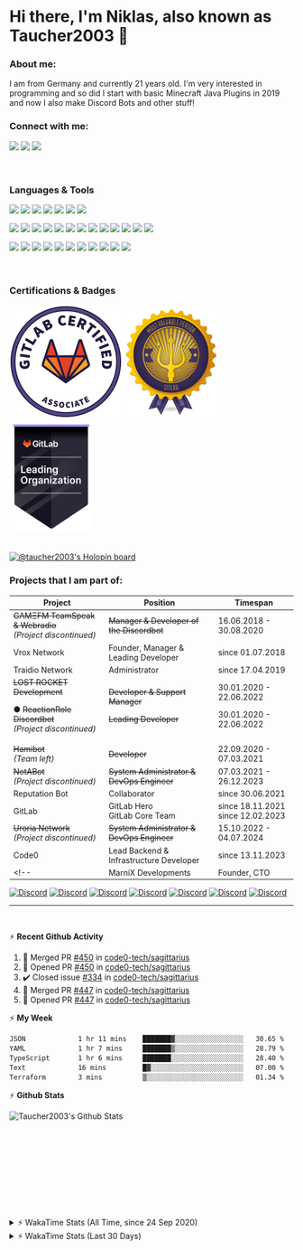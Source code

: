 # Hi there, I'm Niklas, also known as Taucher2003 👋

### About me:

I am from Germany and currently <!--timespan:start(%y)(env:1)-->21<!--timespan:end--> years old. I'm very interested in programming and so did I start 
with basic Minecraft Java Plugins in 2019 and now I also make Discord Bots and other stuff!

### Connect with me:

[<img src="https://img.shields.io/badge/Taucher2003-7289DA.svg?&style=for-the-badge&logo=discord&logoColor=white"/>][taucherdiscord] 
[<img src="https://img.shields.io/badge/Taucher2003-181717.svg?&style=for-the-badge&logo=github&logoColor=white"/>][github]
[<img src="https://img.shields.io/badge/Taucher2003-FC6D26.svg?&style=for-the-badge&logo=gitlab&logoColor=white"/>][gitlab]
<br>
<br>
<br>

### Languages & Tools

<img src="https://img.shields.io/badge/java-FFFFFF.svg?&style=for-the-badge&logo=openjdk&logoColor=black"/> <!--img src="https://img.shields.io/badge/c%23%20-239120.svg?&style=for-the-badge&logo=c-sharp&logoColor=white"/--> 
<img src="https://img.shields.io/badge/html5%20-E34F26.svg?&style=for-the-badge&logo=html5&logoColor=white"/> <img src="https://img.shields.io/badge/css3%20-1572B6.svg?&style=for-the-badge&logo=css3&logoColor=white"/> <img src="https://img.shields.io/badge/javascript%20-F7DF1E.svg?&style=for-the-badge&logo=javascript&logoColor=grey"/> <img src="https://img.shields.io/badge/node.js-339933.svg?&style=for-the-badge&logo=nodedotjs&logoColor=white"/> <!--img src="https://img.shields.io/badge/typescript%20-3178C6.svg?&style=for-the-badge&logo=typescript&logoColor=white"/--> <!--img src="https://img.shields.io/badge/php-777BB4.svg?&style=for-the-badge&logo=php&logoColor=white"/--> <img src="https://img.shields.io/badge/bash-4EAA25.svg?&style=for-the-badge&logo=gnu%20bash&logoColor=white"/> <img src="https://img.shields.io/badge/ruby-CC342D.svg?&style=for-the-badge&logo=ruby&logoColor=white"/>

<img src="https://img.shields.io/badge/spring-6DB33F.svg?&style=for-the-badge&logo=spring&logoColor=white"/> <img src="https://img.shields.io/badge/spring%20boot-6DB33F.svg?&style=for-the-badge&logo=springboot&logoColor=white"/> <img src="https://img.shields.io/badge/ruby%20on%20rails-CC0000.svg?&style=for-the-badge&logo=rubyonrails&logoColor=white"/> <img src="https://img.shields.io/badge/graphql-E10098.svg?&style=for-the-badge&logo=graphql&logoColor=white"/> <img src="https://img.shields.io/badge/vue-4FC08D.svg?&style=for-the-badge&logo=vue.js&logoColor=white"/> <img src="https://img.shields.io/badge/vuetify-1867C0.svg?&style=for-the-badge&logo=vuetify&logoColor=white"/> <!--img src="https://img.shields.io/badge/webpack-8DD6F9.svg?&style=for-the-badge&logo=webpack&logoColor=white"/--> <!--img src="https://img.shields.io/badge/node.js%20-339933.svg?&style=for-the-badge&logo=node.js&logoColor=white"/--> <img src="https://img.shields.io/badge/postresql-4169E1.svg?&style=for-the-badge&logo=postgresql&logoColor=white"/> <img src="https://img.shields.io/badge/mariadb-003545.svg?&style=for-the-badge&logo=mariadb&logoColor=white"/> <img src="https://img.shields.io/badge/redis-DC382D.svg?&style=for-the-badge&logo=redis&logoColor=white"/> <!--img src="https://img.shields.io/badge/mongodb%20-47A248.svg?&style=for-the-badge&logo=mongodb&logoColor=white"/--> <img src="https://img.shields.io/badge/docker-2496ED.svg?&style=for-the-badge&logo=docker&logoColor=white"/> <img src="https://img.shields.io/badge/kubernetes-326CE5.svg?&style=for-the-badge&logo=kubernetes&logoColor=white"/> <img src="https://img.shields.io/badge/helm-0F1689.svg?&style=for-the-badge&logo=helm&logoColor=white"/> <img src="https://img.shields.io/badge/terraform-7B42BC.svg?&style=for-the-badge&logo=terraform&logoColor=white"/>

<img src="https://img.shields.io/badge/-IntelliJ%20IDEA-5464c8?style=for-the-badge&logo=intellij%20idea&logoColor=white"/> <!--img src="https://img.shields.io/badge/eclipse-2C2255.svg?&style=for-the-badge&logo=eclipse&logoColor=white"/--> <!--img src="https://img.shields.io/badge/visual%20studio-5C2D91.svg?&style=for-the-badge&logo=visual%20studio&logoColor=white"/--> <!--img src="https://img.shields.io/badge/rider-faaa14.svg?&style=for-the-badge&logo=rider&logoColor=white"/--> <img src="https://img.shields.io/badge/visual%20studio%20code-007ACC.svg?&style=for-the-badge&logo=visual%20studio%20code&logoColor=white"/> <!--img src="https://img.shields.io/badge/atom-0aa372.svg?&style=for-the-badge&logo=atom&logoColor=white"/--> <img src="https://img.shields.io/badge/git-F05032.svg?&style=for-the-badge&logo=git&logoColor=white"/> <img src="https://img.shields.io/badge/github%20-181717.svg?&style=for-the-badge&logo=github&logoColor=white"/> <img src="https://img.shields.io/badge/gitlab%20-FC6D26.svg?&style=for-the-badge&logo=gitlab&logoColor=white"/> <img src="https://img.shields.io/badge/gitpod-FFAE33.svg?&style=for-the-badge&logo=gitpod&logoColor=white"/> <img src="https://img.shields.io/badge/insomnia%20-5849BE.svg?&style=for-the-badge&logo=insomnia&logoColor=white"/> <img src="https://img.shields.io/badge/maven-C71A36.svg?&style=for-the-badge&logo=apache%20maven&logoColor=white"/> <img src="https://img.shields.io/badge/gradle-02303A.svg?&style=for-the-badge&logo=gradle&logoColor=white"/> <img src="https://img.shields.io/badge/prometheus-E6522C.svg?&style=for-the-badge&logo=prometheus&logoColor=white"/> <img src="https://img.shields.io/badge/grafana-F46800.svg?&style=for-the-badge&logo=grafana&logoColor=white"/>
<br>
<br>
<br>

### Certifications & Badges

[<img src="https://raw.githubusercontent.com/Taucher2003/Taucher2003/master/assets/GitLab-Certified-Associate.png" height="200px">][gitlab-certified-associate]
[<img src="https://raw.githubusercontent.com/Taucher2003/Taucher2003/master/assets/gitlab_mvp_badge.png" height="200px">][gitlab-mvp-15-7]
[<img src="https://raw.githubusercontent.com/Taucher2003/Taucher2003/master/assets/gitlab-leading-organization-badge.png" height="200px">][gitlab-leading-organization]
<br>
<br>

[![@taucher2003's Holopin board](https://holopin.me/taucher2003)](https://holopin.io/@taucher2003)

### Projects that I am part of:
| Project | Position | Timespan |
|---------|----------|----------|
| ~~GΛMΞFM TeamSpeak & Webradio~~ <br> *(Project discontinued)* | ~~Manager & Developer of the Discordbot~~ | 16.06.2018 - 30.08.2020 |
| Vrox Network | Founder, Manager & Leading Developer | since 01.07.2018 |
| Traidio Network | Administrator | since 17.04.2019 |
| ~~LOST ROCKET Development~~ <p>● ~~ReactionRole Discordbot~~ <br> *(Project discontinued)* | ~~Developer & Support Manager~~<p> ~~Leading Developer~~<p> | 30.01.2020 - 22.06.2022 <p> 30.01.2020 - 22.06.2022<p> |
| ~~Hamibot~~ <br> *(Team left)* | ~~Developer~~ | 22.09.2020 - 07.03.2021 |
| ~~NotABot~~ <br> *(Project discontinued)* | ~~System Administrator & DevOps Engineer~~ | 07.03.2021 - 26.12.2023 |
| Reputation Bot | Collaborator | since 30.06.2021 |
| GitLab | GitLab Hero<br>GitLab Core Team | since 18.11.2021<br>since 12.02.2023 |
| ~~Uroria Network~~ <br> *(Project discontinued)* | ~~System Administrator & DevOps Engineer~~ | 15.10.2022 - 04.07.2024 |
| Code0 | Lead Backend & Infrastructure Developer | since 13.11.2023 |
<!--| MarniX Developments | Founder, CTO | since 03.08.2020 |-->

<p>
 
[![Discord](https://img.shields.io/discord/758702426248970270?color=62e7f7&label=Vrox%20Network&logo=discord&style=flat-square)][vroxdiscord]
[![Discord](https://img.shields.io/discord/485875390976622593?color=fafafa&label=Traidio%20Network&logo=discord&style=flat-square)][traidiodiscord]
[![Discord](https://img.shields.io/discord/289819432992243712?color=99beff&label=LOST%20ROCKET%20Development&logo=discord&style=flat-square)][lostrocketdiscord]
[![Discord](https://img.shields.io/discord/853250161915985958?color=fdb846&label=Reputation%20Bot&logo=discord&style=flat-square)][reputationbotdiscord]
[![Discord](https://img.shields.io/discord/778180511088640070?color=fc6d26&label=GitLab%20Community&logo=discord&style=flat-square)][gitlab-discord]
[![Discord](https://img.shields.io/discord/1031228611941896345?color=009ec2&label=Uroria%20Network&logo=discord&style=flat-square)][uroriadiscord]
[![Discord](https://img.shields.io/discord/1173625923724124200?color=030014&label=Code0&logo=discord&style=flat-square)][code0discord]
 
<!-- DEPRECATED SHIELDS -->
<!--![Discord](https://img.shields.io/discord/717002750499618918?color=de4190&label=MarniX%20Developments&logo=discord&style=flat-square)-->
<!--[![Discord](https://img.shields.io/discord/423385448295956491?color=191529&label=G%CE%9BM%CE%9EFM&logo=discord&style=flat-square)][gamefmdiscord]-->
<!--[![Discord](https://img.shields.io/discord/715988026479607891?color=1d67dd&label=Hamibot&logo=discord&style=flat-square)][hamibotdiscord]-->
<!--[![Discord](https://img.shields.io/discord/803679267303981056?color=c32047&label=NotABot&logo=discord&style=flat-square)][notabotdiscord]-->
 

---
<br>

 ⚡ **Recent Github Activity**

<!--RECENT_ACTIVITY:start-->
1. 🎉 Merged PR [#450](https://github.com/code0-tech/sagittarius/pull/450) in [code0-tech/sagittarius](https://github.com/code0-tech/sagittarius)<br>
2. 💪 Opened PR [#450](https://github.com/code0-tech/sagittarius/pull/450) in [code0-tech/sagittarius](https://github.com/code0-tech/sagittarius)<br>
3. ✔️ Closed issue [#334](https://github.com/code0-tech/sagittarius/issues/334) in [code0-tech/sagittarius](https://github.com/code0-tech/sagittarius)<br>
4. 🎉 Merged PR [#447](https://github.com/code0-tech/sagittarius/pull/447) in [code0-tech/sagittarius](https://github.com/code0-tech/sagittarius)<br>
5. 💪 Opened PR [#447](https://github.com/code0-tech/sagittarius/pull/447) in [code0-tech/sagittarius](https://github.com/code0-tech/sagittarius)<br>
<!--RECENT_ACTIVITY:end-->

 ⚡ **My Week**

<!--START_SECTION:waka-->

```txt
JSON             1 hr 11 mins    ███████▓░░░░░░░░░░░░░░░░░   30.65 %
YAML             1 hr 7 mins     ███████▒░░░░░░░░░░░░░░░░░   28.79 %
TypeScript       1 hr 6 mins     ███████░░░░░░░░░░░░░░░░░░   28.40 %
Text             16 mins         █▓░░░░░░░░░░░░░░░░░░░░░░░   07.00 %
Terraform        3 mins          ▒░░░░░░░░░░░░░░░░░░░░░░░░   01.34 %
```

<!--END_SECTION:waka-->


 ⚡ **Github Stats**

  <img align="left" alt="Taucher2003's Github Stats" src="https://github-readme-stats.vercel.app/api?username=Taucher2003&count_private=true&show_icons=true&hide_border=true" />
  <br>
  <br>
  <br>
  <br>
  <br>
  <br>
  <br>
  <br>
  <br>
  <br>
  
  <br>
  
  <details>
 <summary>⚡ WakaTime Stats (All Time, since 24 Sep 2020)</summary>
  <img src="https://wakatime.com/share/@30a41e50-568b-4814-8487-1688250ab14e/53d96858-f9a4-473d-ab90-fe937a18d346.svg" width="600px">
  <img src="https://wakatime.com/share/@30a41e50-568b-4814-8487-1688250ab14e/514c7cf9-b341-4ea4-9f1a-c70ba3b801f1.svg" width="600px">
  <img src="https://wakatime.com/share/@30a41e50-568b-4814-8487-1688250ab14e/14d75efe-ef68-40b3-ad2a-92e36e55fdfd.svg" width="600px">
 </details>
 <details>
 <summary>⚡ WakaTime Stats (Last 30 Days)</summary>
 <img src="https://wakatime.com/share/@30a41e50-568b-4814-8487-1688250ab14e/2bc449fd-1ebc-4fdd-84ef-cc46318983ef.svg" width="600px">
 <img src="https://wakatime.com/share/@30a41e50-568b-4814-8487-1688250ab14e/12ab2c12-b456-4ee9-a5bd-2f167c3d3da1.svg" width="600px">
 <img src="https://wakatime.com/share/@30a41e50-568b-4814-8487-1688250ab14e/f11db079-5513-400a-8733-dd69132e3070.svg" width="600px">
 </details>
 


[taucherdiscord]: https://discord.com/users/444889694002741249
[gitlab]: https://gitlab.com/Taucher2003
[github]: https://github.com/Taucher2003
[vroxdiscord]: https://discord.gg/rCj7MeU
[traidiodiscord]: https://discord.gg/xjFkW8a
[gamefmdiscord]: https://discord.gg/QfG3kPM
[lostrocketdiscord]: https://discord.gg/UPM7KkB
[reactionroleinvite]: https://discord.com/oauth2/authorize?client_id=664849019654111233&permissions=268790848&scope=bot
[hamibotdiscord]: https://discord.gg/7QGMbuC
[notabotdiscord]: https://discord.gg/CSCYeNfA77
[reputationbotdiscord]: https://discord.gg/wrqrUJGuru
[uroriadiscord]: https://dc.uroria.com
[code0discord]: https://discord.gg/AbZCqntTqD

[gitlab-discord]: https://discord.gg/gitlab
[gitlab-certified-associate]: https://gitlab.edcast.com/pathways/cy-test-pathway-associate-study-exam
[gitlab-mvp-15-7]: https://about.gitlab.com/releases/2022/12/22/gitlab-15-7-released/#mvp
[gitlab-heroes]: https://about.gitlab.com/community/heroes/
[gitlab-leading-organization]: https://about.gitlab.com/handbook/marketing/community-relations/leading-organizations/
